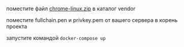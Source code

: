 поместите файл [chrome-linux.zip](https://cloud.mail.ru/public/wF9j/KcjyYZk6p) в каталог vendor

поместите fullchain.pen и privkey.pem от вашего сервера в корень проекта

запустите командой `docker-compose up`
